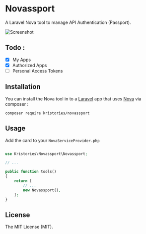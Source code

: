 # Novassport

A Laravel Nova tool to manage API Authentication (Passport).

![Screenshot](https://i.imgur.com/uFkhrIk.png)

## Todo :

- [x] My Apps
- [x] Authorized Apps
- [ ] Personal Access Tokens

## Installation 

You can install the Nova tool in to a [Laravel](http://laravel.com) app that uses [Nova](http://nova.laravel.com) via composer :

```cli
composer require kristories/novassport
```


## Usage

Add the card to your `NovaServiceProvider.php`


```php

use Kristories\Novassport\Novassport;

// ...

public function tools()
{
    return [
        // ...
        new Novassport(),
    ];
}
```

## License

The MIT License (MIT).